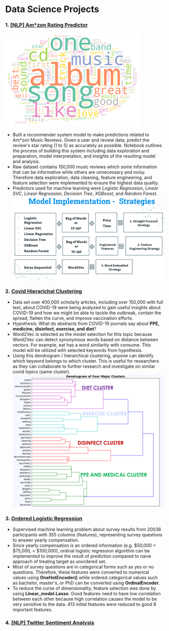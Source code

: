 # Data Science Projects
### 1. [[NLP] Am*zon Rating Predictor](https://github.com/fendihalim/fendihalim/tree/main/Data%20Science/A_music_rating_prediction)
![alt text](https://github.com/fendihalim/fendihalim/blob/main/Data%20Science/A_music_rating_prediction/a-word-cloud.png)
- Built a recommender system model to make predictions related to Am*zon Music Reviews. Given a user and review data, predict the review's star rating (1 to 5) as accurately as possible. Notebook outlines the process of building this system including data exploration and preparation, model interpretation, and insights of the resulting model and analysis. 
- Raw dataset contains 150,000 music reviews which some information that can be informative while others are unnecessary and noisy. Therefore data exploration, data cleaning, feature engineering, and feature selection were implemented to ensure the highest data quality. 
- Predictors used for machine learning were *Logistic Regression*, *Linear SVC*, *Linear Regression*, *Decision Tree*, *XGBoost*, and *Random Forest.*
![alt text](https://github.com/fendihalim/fendihalim/blob/main/Data%20Science/A_music_rating_prediction/model-implementation.png)
### 2. [Covid Hierarichal Clustering](https://github.com/fendihalim/fendihalim/blob/main/Data%20Science/COVID_Clustering/covid-clustering.ipynb)
- Data set over 400,000 scholarly articles, including over 150,000 with full text, about COVID-19 were being analyzed to gain useful insights about COVID-19 and how we might be able to tackle the outbreak, contain the spread, flatten the curve, and improve vaccination efforts. 
- Hypothesis: What do abstracts from COVID-19 journals say about **PPE, medicine, disinfect, exercise, and diet**?
- Word2Vec is selected as the model selection for this topic because Word2Vec can detect synonymous words based on distance between vectors. For example, eat has a word similarity with consume. This model will be utilized with selected keywords from hypothesis.
- Using this dendrogram / hierarchical clustering, anyone can identify which keyword belongs to which cluster. This is useful for researchers as they can collaborate to further research and investigate on similar covid topics (same cluster). 
![alt text](https://github.com/fendihalim/fendihalim/blob/main/Data%20Science/COVID_Clustering/dendrogram-hierarchichal-clustering.png)
### 3. [Ordered Logistic Regression](https://github.com/fendihalim/fendihalim/blob/main/Data%20Science/ordinal_logistic_regression_survey/ordinal-logistic-regression-survey.ipynb)
- Supervised machine learning problem about survey results from 20036 participants with 355 columns (features), representing survey questions to answer yearly compensation.
- Since yearly compensation is an ordered information (e.g. $50,000 < $75,000, < $100,000), ordinal logistic regression algorithm can be implemented to improve the result of prediction compared to naive approach of treating target as unordered set.
- Most of survey questions are in categorical forms such as yes or no questions. Therefore, these features were converted to numerical values using **OneHotEncoder()** while ordered categorical values such as bachelor, master's, or PhD can be converted using **OrdinalEncoder**.
- To reduce the curse of dimensionality, feature selection was done by using **Linear_model.Lasso**. Good features need to have low correlation between each other because high correlation causes the model to be very sensitive to the data. 413 initial features were reduced to good 8 important features.
### 4. [[NLP] Twitter Sentiment Analysis](https://github.com/fendihalim/fendihalim/blob/main/Data%20Science/twitter_sentiment_election/twitter-sentiment-election.ipynb)


